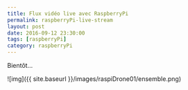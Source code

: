 ```yaml
---
title: Flux vidéo live avec RaspberryPi
permalink: raspberryPi-live-stream
layout: post
date: 2016-09-12 23:30:00
tags: [raspberryPi]
category: raspberryPi
---
```


Bientôt...

![img]({{ site.baseurl }}/images/raspiDrone01/ensemble.png)



